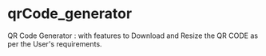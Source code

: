 # qrCode_generator
QR Code Generator : with features to Download and Resize the QR CODE as per the User's requirements. 
